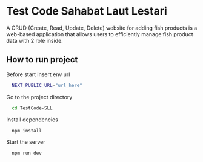 
# Test Code Sahabat Laut Lestari

A CRUD (Create, Read, Update, Delete) website for adding fish products is a web-based application that allows users to efficiently manage fish product data with 2 role inside.


## How to run project

Before start insert env url 

```bash
  NEXT_PUBLIC_URL="url_here"
```

Go to the project directory

```bash
  cd TestCode-SLL
```

Install dependencies

```bash
  npm install
```

Start the server

```bash
  npm run dev
```


